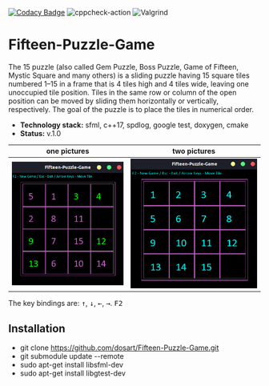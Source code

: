 [![Codacy Badge](https://app.codacy.com/project/badge/Grade/91a73b5827b44e08bd2aef3a057a88b3)](https://www.codacy.com/gh/dosart/Fifteen-Puzzle-Game/dashboard?utm_source=github.com&amp;utm_medium=referral&amp;utm_content=dosart/Fifteen-Puzzle-Game&amp;utm_campaign=Badge_Grade)
 ![cppcheck-action](https://github.com/stepin654321/MiniProject_Template/workflows/cppcheck-action/badge.svg) ![Valgrind](https://github.com/stepin654321/MiniProject_Template/workflows/Valgrind/badge.svg)

# Fifteen-Puzzle-Game

The 15 puzzle (also called Gem Puzzle, Boss Puzzle, Game of Fifteen, Mystic Square and many others) is a sliding puzzle having 15 square tiles numbered 1–15 in a frame that is 4 tiles high and 4 tiles wide, leaving one unoccupied tile position. Tiles in the same row or column of the open position can be moved by sliding them horizontally or vertically, respectively. The goal of the puzzle is to place the tiles in numerical order.

- **Technology stack:** sfml, c++17, spdlog, google test, doxygen, cmake
- **Status:** v.1.0

one pictures  | two pictures |
------------- | ------------- | 
![alt text](https://github.com/dosart/Fifteen-Puzzle-Game/blob/main/resources/images/11.png) | ![alt text](https://github.com/dosart/Fifteen-Puzzle-Game/blob/main/resources/images/22.png) 

The key bindings are: <kbd>&uarr;</kbd>, <kbd>&darr;</kbd>, <kbd>&larr;</kbd>, <kbd>&rarr;</kbd>. <kbd>F2</kbd>

## Installation
- git clone https://github.com/dosart/Fifteen-Puzzle-Game.git
- git submodule update --remote
- sudo apt-get install libsfml-dev
- sudo apt-get install libgtest-dev
